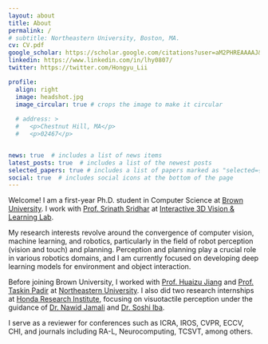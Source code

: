 ```yaml
---
layout: about
title: About
permalink: /
# subtitle: Northeastern University, Boston, MA.
cv: CV.pdf
google_scholar: https://scholar.google.com/citations?user=aM2PHREAAAAJ&hl=en
linkedin: https://www.linkedin.com/in/lhy0807/
twitter: https://twitter.com/Hongyu_Lii

profile:
  align: right
  image: headshot.jpg
  image_circular: true # crops the image to make it circular
  
  # address: >
  #   <p>Chestnut Hill, MA</p>
  #   <p>02467</p>


news: true  # includes a list of news items
latest_posts: true  # includes a list of the newest posts
selected_papers: true # includes a list of papers marked as "selected={true}"
social: true  # includes social icons at the bottom of the page
---
```


Welcome! I am a first-year Ph.D. student in Computer Science at [Brown University](https://brown.edu). I work with [Prof. Srinath Sridhar](https://cs.brown.edu/people/ssrinath/) at [Interactive 3D Vision & Learning Lab](https://ivl.cs.brown.edu/).

My research interests revolve around the convergence of computer vision, machine learning, and robotics, particularly in the field of robot perception (vision and touch) and planning. Perception and planning play a crucial role in various robotics domains, and I am currently focused on developing deep learning models for environment and object interaction.

Before joining Brown University, I worked with [Prof. Huaizu Jiang](https://jianghz.me/) and [Prof. Taskin Padir](https://robot.neu.edu/) at [Northeastern University](https://northeastern.edu). I also did two research internships at <a href="https://usa.honda-ri.com/">Honda Research Institute</a>, focusing on visuotactile perception under the guidance of [Dr. Nawid Jamali](https://www.nawidjamali.com/) and [Dr. Soshi Iba](https://scholar.google.com/citations?user=cYHiAToAAAAJ&hl=en).

I serve as a reviewer for conferences such as ICRA, IROS, CVPR, ECCV, CHI, and journals including RA-L, Neurocomputing, TCSVT, among others.